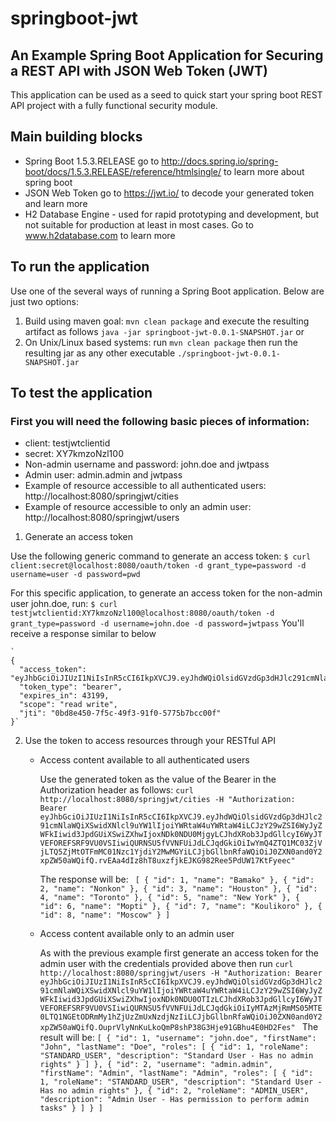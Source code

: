 # springboot-jwt
## An Example Spring Boot Application for Securing a REST API with JSON Web Token (JWT)

This application can be used as a seed to quick start your spring boot REST API project with a fully functional security module.

## Main building blocks
 * Spring Boot 1.5.3.RELEASE go to http://docs.spring.io/spring-boot/docs/1.5.3.RELEASE/reference/htmlsingle/ to learn more about spring boot
 * JSON Web Token go to https://jwt.io/ to decode your generated token and learn more
 * H2 Database Engine - used for rapid prototyping and development, but not suitable for production at least in most cases. Go to www.h2database.com to learn more

## To run the application
Use one of the several ways of running a Spring Boot application. Below are just two options:

1. Build using maven goal: `mvn clean package` and execute the resulting artifact as follows `java -jar springboot-jwt-0.0.1-SNAPSHOT.jar` or
2. On Unix/Linux based systems: run `mvn clean package` then run the resulting jar as any other executable `./springboot-jwt-0.0.1-SNAPSHOT.jar`

## To test the application

 ### First you will need the following basic pieces of information:

 * client: testjwtclientid
 * secret: XY7kmzoNzl100
 * Non-admin username and password: john.doe and jwtpass
 * Admin user: admin.admin and jwtpass
 * Example of resource accessible to all authenticated users:  http://localhost:8080/springjwt/cities
 * Example of resource accessible to only an admin user:  http://localhost:8080/springjwt/users

 1. Generate an access token

   Use the following generic command to generate an access token:
   `$ curl client:secret@localhost:8080/oauth/token -d grant_type=password -d username=user -d password=pwd`

   For this specific application, to generate an access token for the non-admin user john.doe, run:
   `$ curl testjwtclientid:XY7kmzoNzl100@localhost:8080/oauth/token -d grant_type=password -d username=john.doe -d password=jwtpass`
    You'll receive a response similar to below

    `
    {
      "access_token": "eyJhbGciOiJIUzI1NiIsInR5cCI6IkpXVCJ9.eyJhdWQiOlsidGVzdGp3dHJlc291cmNlaWQiXSwidXNlcl9uYW1lIjoiYWRtaW4uYWRtaW4iLCJzY29wZSI6WyJyZWFkIiwid3JpdGUiXSwiZXhwIjoxNDk0NDU0MjgyLCJhdXRob3JpdGllcyI6WyJTVEFOREFSRF9VU0VSIiwiQURNSU5fVVNFUiJdLCJqdGkiOiIwYmQ4ZTQ1MC03ZjVjLTQ5ZjMtOTFmMC01Nzc1YjdiY2MwMGYiLCJjbGllbnRfaWQiOiJ0ZXN0and0Y2xpZW50aWQifQ.rvEAa4dIz8hT8uxzfjkEJKG982Ree5PdUW17KtFyeec",
      "token_type": "bearer",
      "expires_in": 43199,
      "scope": "read write",
      "jti": "0bd8e450-7f5c-49f3-91f0-5775b7bcc00f"
    }`

 2. Use the token to access resources through your RESTful API

    * Access content available to all authenticated users

        Use the generated token  as the value of the Bearer in the Authorization header as follows:
        `curl  http://localhost:8080/springjwt/cities -H "Authorization: Bearer eyJhbGciOiJIUzI1NiIsInR5cCI6IkpXVCJ9.eyJhdWQiOlsidGVzdGp3dHJlc291cmNlaWQiXSwidXNlcl9uYW1lIjoiYWRtaW4uYWRtaW4iLCJzY29wZSI6WyJyZWFkIiwid3JpdGUiXSwiZXhwIjoxNDk0NDU0MjgyLCJhdXRob3JpdGllcyI6WyJTVEFOREFSRF9VU0VSIiwiQURNSU5fVVNFUiJdLCJqdGkiOiIwYmQ4ZTQ1MC03ZjVjLTQ5ZjMtOTFmMC01Nzc1YjdiY2MwMGYiLCJjbGllbnRfaWQiOiJ0ZXN0and0Y2xpZW50aWQifQ.rvEAa4dIz8hT8uxzfjkEJKG982Ree5PdUW17KtFyeec" `

        The response will be:
        `
        [
          {
            "id": 1,
            "name": "Bamako"
          },
          {
            "id": 2,
            "name": "Nonkon"
          },
          {
            "id": 3,
            "name": "Houston"
          },
          {
            "id": 4,
            "name": "Toronto"
          },
          {
            "id": 5,
            "name": "New York"
          },
          {
            "id": 6,
            "name": "Mopti"
          },
          {
            "id": 7,
            "name": "Koulikoro"
          },
          {
            "id": 8,
            "name": "Moscow"
          }
        ]`

    * Access content available only to an admin user

       As with the previous example first generate an access token for the admin user with the credentials provided above then run
           `curl  http://localhost:8080/springjwt/users -H "Authorization: Bearer eyJhbGciOiJIUzI1NiIsInR5cCI6IkpXVCJ9.eyJhdWQiOlsidGVzdGp3dHJlc291cmNlaWQiXSwidXNlcl9uYW1lIjoiYWRtaW4uYWRtaW4iLCJzY29wZSI6WyJyZWFkIiwid3JpdGUiXSwiZXhwIjoxNDk0NDU0OTIzLCJhdXRob3JpdGllcyI6WyJTVEFOREFSRF9VU0VSIiwiQURNSU5fVVNFUiJdLCJqdGkiOiIyMTAzMjRmMS05MTE0LTQ1NGEtODRmMy1hZjUzZmUxNzdjNzIiLCJjbGllbnRfaWQiOiJ0ZXN0and0Y2xpZW50aWQifQ.OuprVlyNnKuLkoQmP8shP38G3Hje91GBhu4E0HD2Fes" `
           The result will be:
           `
           [
             {
               "id": 1,
               "username": "john.doe",
               "firstName": "John",
               "lastName": "Doe",
               "roles": [
                 {
                   "id": 1,
                   "roleName": "STANDARD_USER",
                   "description": "Standard User - Has no admin rights"
                 }
               ]
             },
             {
               "id": 2,
               "username": "admin.admin",
               "firstName": "Admin",
               "lastName": "Admin",
               "roles": [
                 {
                   "id": 1,
                   "roleName": "STANDARD_USER",
                   "description": "Standard User - Has no admin rights"
                 },
                 {
                   "id": 2,
                   "roleName": "ADMIN_USER",
                   "description": "Admin User - Has permission to perform admin tasks"
                 }
               ]
             }
           ]
           `
